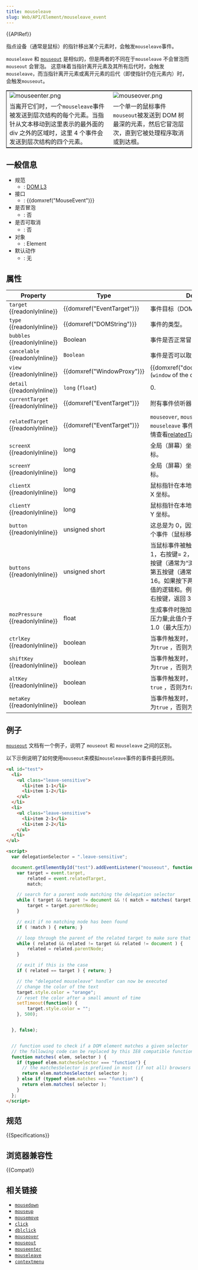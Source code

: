 ```yaml
---
title: mouseleave
slug: Web/API/Element/mouseleave_event
---
```


{{APIRef}}

指点设备（通常是鼠标）的指针移出某个元素时，会触发`mouseleave`事件。

`mouseleave` 和 [`mouseout`](/zh-CN/docs/Web/API/Element/mouseout_event) 是相似的，但是两者的不同在于`mouseleave` 不会冒泡而`mouseout` 会冒泡。
这意味着当指针离开元素及其所有后代时，会触发`mouseleave`，而当指针离开元素或离开元素的后代（即使指针仍在元素内）时，会触发`mouseout`。

<table class="standard" style="border: solid 1px">
  <tbody>
    <tr>
      <td>
        <img
          alt="mouseenter.png"
          class="default internal"
          src="/@api/deki/files/5910/=mouseleave.png"
        />
      </td>
      <td>
        <img
          alt="mouseover.png"
          class="default internal"
          src="/@api/deki/files/5911/=mouseout.png"
        />
      </td>
    </tr>
    <tr>
      <td>
        当离开它们时，一个<code>mouseleave</code>事件被发送到层次结构的每个元素。当指针从文本移动到这里表示的最外面的
        div 之外的区域时，这里 4 个事件会发送到层次结构的四个元素。
      </td>
      <td>
        一个单一的鼠标事件<code>mouseout</code>被发送到 DOM
        树最深的元素，然后它冒泡层次，直到它被处理程序取消或到达根。
      </td>
    </tr>
  </tbody>
</table>

## 一般信息

- 规范
  - : [DOM L3](https://www.w3.org/TR/DOM-Level-3-Events/#event-type-mouseleave)
- 接口
  - : {{domxref("MouseEvent")}}
- 是否冒泡
  - : 否
- 是否可取消
  - : 否
- 对象
  - : Element
- 默认动作
  - : 无

## 属性

| Property                                 | Type                                 | Description                                                                                                                                                                                                                                                                                |
| ---------------------------------------- | ------------------------------------ | ------------------------------------------------------------------------------------------------------------------------------------------------------------------------------------------------------------------------------------------------------------------------------------------ |
| `target` {{readonlyInline}}        | {{domxref("EventTarget")}} | 事件目标（DOM 树中最顶端的目标）。                                                                                                                                                                                                                                                         |
| `type` {{readonlyInline}}          | {{domxref("DOMString")}}     | 事件的类型。                                                                                                                                                                                                                                                                               |
| `bubbles` {{readonlyInline}}       | Boolean                              | 事件是否正常冒泡                                                                                                                                                                                                                                                                           |
| `cancelable` {{readonlyInline}}    | `Boolean`                            | 事件是否可以取消？                                                                                                                                                                                                                                                                         |
| `view` {{readonlyInline}}          | {{domxref("WindowProxy")}} | {{domxref("document.defaultView")}} (`window` of the document)                                                                                                                                                                                                                |
| `detail` {{readonlyInline}}        | `long` (`float`)                     | 0.                                                                                                                                                                                                                                                                                         |
| `currentTarget` {{readonlyInline}} | {{domxref("EventTarget")}} | 附有事件侦听器的节 ​​ 点。                                                                                                                                                                                                                                                                 |
| `relatedTarget` {{readonlyInline}} | {{domxref("EventTarget")}} | `mouseover`, `mouseout`, `mouseenter` 和 `mouseleave` 事件：互补事件的目标 (详情查看[relatedTarget](/zh-CN/docs/Web/API/MouseEvent/relatedTarget))。                                                                                                                                       |
| `screenX` {{readonlyInline}}       | long                                 | 全局（屏幕）坐标中鼠标指针的 X 坐标。                                                                                                                                                                                                                                                      |
| `screenY` {{readonlyInline}}       | long                                 | 全局（屏幕）坐标中鼠标指针的 Y 坐标。                                                                                                                                                                                                                                                      |
| `clientX` {{readonlyInline}}       | long                                 | 鼠标指针在本地（DOM 内容）坐标中的 X 坐标。                                                                                                                                                                                                                                                |
| `clientY` {{readonlyInline}}       | long                                 | 鼠标指针在本地（DOM 内容）坐标中的 Y 坐标。                                                                                                                                                                                                                                                |
| `button` {{readonlyInline}}        | unsigned short                       | 这总是为 0，因为没有按钮按下触发这个事件（鼠标移动触发的事件）。                                                                                                                                                                                                                           |
| `buttons` {{readonlyInline}}       | unsigned short                       | 当鼠标事件被触发时按下按键：左按键= 1，右按键= 2，中（轮）按键= 4，第四按键（通常为“浏览器后退”按键）= 8，第五按键（通常为“浏览器前进“按键）= 16。如果按下两个或更多按键，则返回值的逻辑和。例如，如果按下左按键和右按键，返回 3（= 1 \| 2）。[更多信息](/zh-CN/docs/Web/API/MouseEvent)。 |
| `mozPressure` {{readonlyInline}}   | float                                | 生成事件时施加到触摸或 tabdevice 的压力量;此值介于 0.0（最小压力）和 1.0（最大压力）之间。                                                                                                                                                                                                 |
| `ctrlKey` {{readonlyInline}}       | boolean                              | 当事件触发时，Ctrl 键是被按下的，则为`true` ，否则为`false`                                                                                                                                                                                                                                |
| `shiftKey` {{readonlyInline}}      | boolean                              | 当事件触发时，shift 键是被按下的，则为`true` ，否则为`false`                                                                                                                                                                                                                               |
| `altKey` {{readonlyInline}}        | boolean                              | 当事件触发时，alt 键是被按下的，则为`true` ，否则为`false`                                                                                                                                                                                                                                 |
| `metaKey` {{readonlyInline}}       | boolean                              | 当事件触发时，meta 键是被按下的，则为`true` ，否则为`false`                                                                                                                                                                                                                                |

## 例子

[`mouseout`](/zh-CN/docs/Web/Events/mouseout#Example) 文档有一个例子，说明了 `mouseout` 和 `mouseleave` 之间的区别。

以下示例说明了如何使用`mouseout`来模拟`mouseleave`事件的事件委托原则。

```html
<ul id="test">
  <li>
    <ul class="leave-sensitive">
      <li>item 1-1</li>
      <li>item 1-2</li>
    </ul>
  </li>
  <li>
    <ul class="leave-sensitive">
      <li>item 2-1</li>
      <li>item 2-2</li>
    </ul>
  </li>
</ul>

<script>
  var delegationSelector = ".leave-sensitive";

  document.getElementById("test").addEventListener("mouseout", function( event ) {
    var target = event.target,
        related = event.relatedTarget,
        match;

    // search for a parent node matching the delegation selector
    while ( target && target != document && !( match = matches( target, delegationSelector ) ) ) {
        target = target.parentNode;
    }

    // exit if no matching node has been found
    if ( !match ) { return; }

    // loop through the parent of the related target to make sure that it's not a child of the target
    while ( related && related != target && related != document ) {
        related = related.parentNode;
    }

    // exit if this is the case
    if ( related == target ) { return; }

    // the "delegated mouseleave" handler can now be executed
    // change the color of the text
    target.style.color = "orange";
    // reset the color after a small amount of time
    setTimeout(function() {
        target.style.color = "";
    }, 500);


  }, false);


  // function used to check if a DOM element matches a given selector
  // the following code can be replaced by this IE8 compatible function: https://gist.github.com/2851541
  function matches( elem, selector ) {
    if (typeof elem.matchesSelector === "function") {
      // the matchesSelector is prefixed in most (if not all) browsers
      return elem.matchesSelector( selector );
    } else if (typeof elem.matches === "function") {
      return elem.matches( selector );
    }
  };
</script>
```

## 规范

{{Specifications}}

## 浏览器兼容性

{{Compat}}

## 相关链接

- [`mousedown`](/zh-CN/docs/Web/API/Element/mousedown_event)
- [`mouseup`](/zh-CN/docs/Web/API/Element/mouseup_event)
- [`mousemove`](/zh-CN/docs/Web/API/Element/mousemove_event)
- [`click`](/zh-CN/docs/Web/API/Element/click_event)
- [`dblclick`](/zh-CN/docs/Web/API/Element/dblclick_event)
- [`mouseover`](/zh-CN/docs/Web/API/Element/mouseover_event)
- [`mouseout`](/zh-CN/docs/Web/API/Element/mouseout_event)
- [`mouseenter`](/zh-CN/docs/Web/API/Element/mouseenter_event)
- [`mouseleave`](/zh-CN/docs/Web/API/Element/mouseleave_event)
- [`contextmenu`](/zh-CN/docs/Web/API/Element/contextmenu_event)
